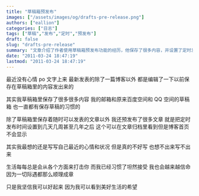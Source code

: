 ```yaml
---
title: "草稿箱预发布"
images: ["/assets/images/og/drafts-pre-release.png"]
authors: ["eallion"]
categories: ["日志"]
tags: ["草稿","发布","定时","预发布"]
draft: false
slug: "drafts-pre-release"
summary: "文章介绍了作者使用草稿箱预发布功能的经历，他保存了很多内容，并设置了定时发布时间。虽然生活中遇到困难，但作者相信自己可以好起来。"
date: "2011-03-24 18:47:19"
lastmod: "2011-03-24 18:47:19"
---
```


最近没有心情 po 文字上来
最新发表的除了一篇博客以外
都是编辑了一下以前保存在草稿箱里的内容发出来的

其实我草稿箱里保存了很多很多内容
我的邮箱和原来百度空间和 QQ 空间的草稿箱
也一直都有保存草稿的习惯的

除了草稿箱里保存着随时可以发表的文章以外
我还预发布了很多文章
就是把定时发布时间设置到几天几周甚至几年之后
这个可以在文章归档里看到但是博客首页不会显示

其实我最想的还是写写自己最近的心情和状况
但是真的不好写
也想不出来写不出来

生活每每总是会从各个方面来打击你
而我已经习惯了坦然接受
我也会越来越信命
因为一切际遇都那么顺理成章

只是我坚信我可以好起来
因为我可以看到美好生活的希望
